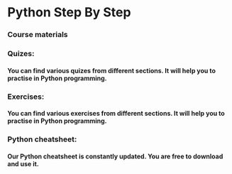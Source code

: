 # Python Step By Step
### Course materials

### Quizes:
#### You can find various quizes from different sections. It will help you to practise in Python programming.

### Exercises:
#### You can find various exercises from different sections. It will help you to practise in Python programming.

### Python cheatsheet:
#### Our Python cheatsheet is constantly updated. You are free to download and use it.
